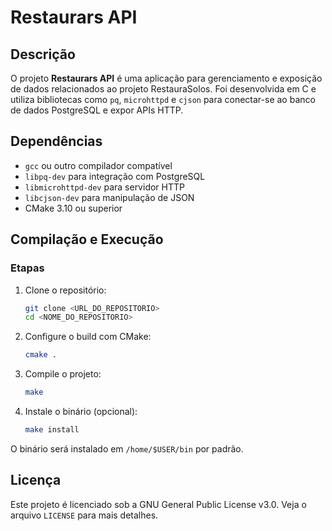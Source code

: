# Restaurars API

## Descrição
O projeto **Restaurars API** é uma aplicação para gerenciamento e exposição de dados relacionados ao projeto RestauraSolos. 
Foi desenvolvida em C e utiliza bibliotecas como `pq`, `microhttpd` e `cjson` para conectar-se ao banco de dados PostgreSQL 
e expor APIs HTTP.

## Dependências
- `gcc` ou outro compilador compatível
- `libpq-dev` para integração com PostgreSQL
- `libmicrohttpd-dev` para servidor HTTP
- `libcjson-dev` para manipulação de JSON
- CMake 3.10 ou superior

## Compilação e Execução
### Etapas
1. Clone o repositório:
    ```bash
    git clone <URL_DO_REPOSITORIO>
    cd <NOME_DO_REPOSITORIO>
    ```
2. Configure o build com CMake:
    ```bash
    cmake .
    ```
3. Compile o projeto:
    ```bash
    make
    ```
4. Instale o binário (opcional):
    ```bash
    make install
    ```

O binário será instalado em `/home/$USER/bin` por padrão.

## Licença
Este projeto é licenciado sob a GNU General Public License v3.0. Veja o arquivo `LICENSE` para mais detalhes.

